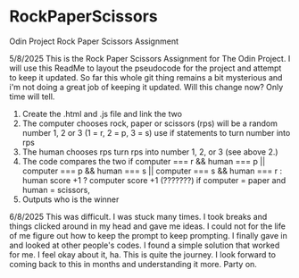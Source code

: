 # RockPaperScissors
Odin Project Rock Paper Scissors Assignment

5/8/2025
This is the Rock Paper Scissors Assignment for The Odin Project. I will use this ReadMe to layout the pseudocode for the project and attempt to keep it updated. So far this whole git thing remains a bit mysterious and i'm not doing a great job of keeping it updated. Will this change now? Only time will tell.

1. Create the .html and .js file and link the two
2. The computer chooses rock, paper or scissors (rps)
    will be a random number 1, 2 or 3 (1 = r, 2 = p, 3 = s)
    use if statements to turn number into rps
3. The human chooses rps
    turn rps into number 1, 2, or 3 (see above 2.)
4. The code compares the two
    if computer === r && human === p || computer === p && human === s || computer === s && human === r : human score +1 ? computer score +1 (???????)
    if computer = paper and human = scissors, 
5. Outputs who is the winner

6/8/2025
This was difficult. I was stuck many times. I took breaks and things clicked around in my head and gave me ideas. I could not for the life of me figure out how to keep the prompt to keep prompting. I finally gave in and looked at other people's codes. I found a simple solution that worked for me. I feel okay about it, ha. This is quite the journey. I look forward to coming back to this in months and understanding it more. Party on.
